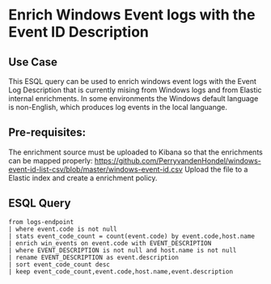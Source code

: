 # Enrich Windows Event logs with the Event ID Description

## Use Case
This ESQL query can be used to enrich windows event logs with the Event Log Description that is currently mising from Windows logs and from Elastic internal enrichments. In some environments the Windows default language is non-English, which produces log events in the local languange.

## Pre-requisites:
The enrichment source must be uploaded to Kibana so that the enrichments can be mapped properly: https://github.com/PerryvandenHondel/windows-event-id-list-csv/blob/master/windows-event-id.csv
Upload the file to a Elastic index and create a enrichment policy. 

## ESQL Query
```
from logs-endpoint
| where event.code is not null
| stats event_code_count = count(event.code) by event.code,host.name
| enrich win_events on event.code with EVENT_DESCRIPTION
| where EVENT_DESCRIPTION is not null and host.name is not null
| rename EVENT_DESCRIPTION as event.description
| sort event_code_count desc
| keep event_code_count,event.code,host.name,event.description

```
